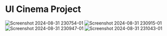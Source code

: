 # UI Cinema Project
![Screenshot 2024-08-31 230754-01](https://github.com/user-attachments/assets/470f967c-1de0-42d4-8e2b-7a3bf769dd84)
![Screenshot 2024-08-31 230915-01](https://github.com/user-attachments/assets/3cbc1ccb-92e6-4460-b459-0e9b9f2b27d5)
![Screenshot 2024-08-31 230947-01](https://github.com/user-attachments/assets/5fee78c6-a8a8-454e-bd92-76bf8ca6ef23)
![Screenshot 2024-08-31 231043-01](https://github.com/user-attachments/assets/553b8633-8254-4067-865d-82c0487521cb)
